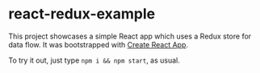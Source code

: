 # react-redux-example

This project showcases a simple React app which uses a Redux store for data flow. It was bootstrapped with [Create React App](https://github.com/facebookincubator/create-react-app).

To try it out, just type `npm i && npm start`, as usual.